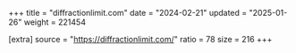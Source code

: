 +++
title = "diffractionlimit.com"
date = "2024-02-21"
updated = "2025-01-26"
weight = 221454

[extra]
source = "https://diffractionlimit.com/"
ratio = 78
size = 216
+++
